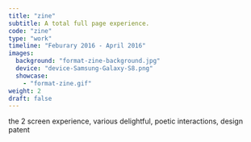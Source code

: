 ```yaml
---
title: "zine"
subtitle: A total full page experience.
code: "zine"
type: "work"
timeline: "Feburary 2016 - April 2016"
images:
  background: "format-zine-background.jpg"
  device: "device-Samsung-Galaxy-S8.png"
  showcase:
    - "format-zine.gif"
weight: 2
draft: false
---
```


the 2 screen experience, various delightful, poetic interactions, design patent